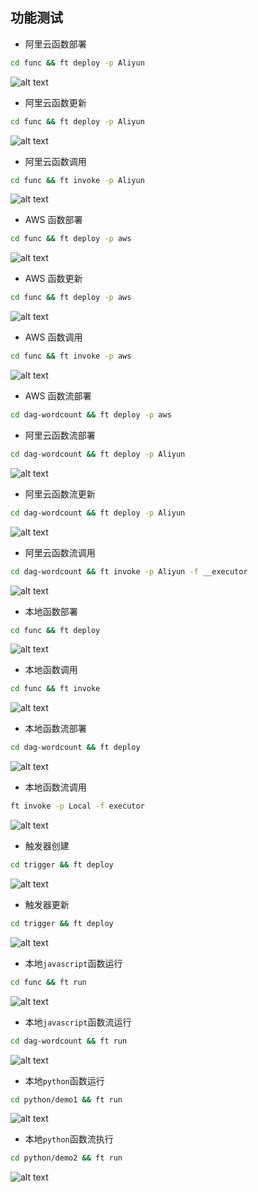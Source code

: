 ## 功能测试

- 阿里云函数部署

```bash
cd func && ft deploy -p Aliyun
```

![alt text](../assets/Deploy/image-8.png)

- 阿里云函数更新

```bash
cd func && ft deploy -p Aliyun
```

![alt text](../assets/Deploy/image-1.png)

- 阿里云函数调用

```bash
cd func && ft invoke -p Aliyun
```

![alt text](../assets/Deploy/image-6.png)

- AWS 函数部署

```bash
cd func && ft deploy -p aws
```

![alt text](../assets/Deploy/image-14.png)

- AWS 函数更新

```bash
cd func && ft deploy -p aws
```

![alt text](../assets/Deploy/image-14.png)


- AWS 函数调用

```bash
cd func && ft invoke -p aws
```

![alt text](../assets/Deploy/image-15.png)


- AWS 函数流部署

```bash
cd dag-wordcount && ft deploy -p aws
```

- 阿里云函数流部署

```bash
cd dag-wordcount && ft deploy -p Aliyun
```

![alt text](../assets/Deploy/image-9.png)

- 阿里云函数流更新

```bash
cd dag-wordcount && ft deploy -p Aliyun
```

![alt text](../assets/Deploy/image.png)

- 阿里云函数流调用

```bash
cd dag-wordcount && ft invoke -p Aliyun -f __executor
```

![alt text](../assets/Deploy/image-7.png)

- 本地函数部署

```bash
cd func && ft deploy
```

![alt text](../assets/Deploy/image-2.png)

- 本地函数调用


```bash
cd func && ft invoke
```

![alt text](../assets/Deploy/image-3.png)

- 本地函数流部署

```bash
cd dag-wordcount && ft deploy
```

![alt text](../assets/Deploy/image-4.png)

- 本地函数流调用

```bash
ft invoke -p Local -f executor
```

![alt text](../assets/Deploy/image-5.png)


- 触发器创建

```bash
cd trigger && ft deploy
```

![alt text](../assets/Deploy/image-10.png)


- 触发器更新

```bash
cd trigger && ft deploy
```

![alt text](../assets/Deploy/image-11.png)


- 本地`javascript`函数运行

```bash
cd func && ft run
```

![alt text](../assets/Deploy/image-16.png)


- 本地`javascript`函数流运行

```bash
cd dag-wordcount && ft run
```

![alt text](../assets/Deploy/image-17.png)

- 本地`python`函数运行

```bash
cd python/demo1 && ft run
```

![alt text](../assets/Deploy/image-12.png)


- 本地`python`函数流执行

```bash
cd python/demo2 && ft run
```

![alt text](../assets/Deploy/image-13.png)